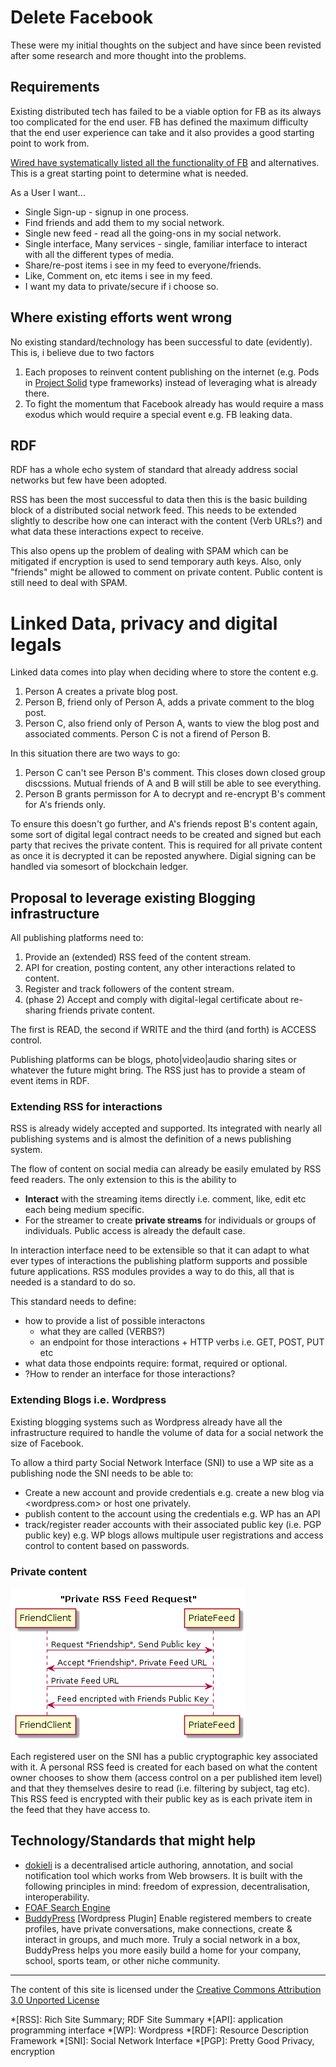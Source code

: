 # Delete Facebook

These were my initial thoughts on the subject and have since been revisted after some research and more thought into the problems.

## Requirements

Existing distributed tech has failed to be a viable option for FB as its always too complicated for the end user. FB has defined the maximum difficulty that the end user experience can take and it also provides a good starting point to work from.

[Wired have systematically listed all the functionality of FB](https://www.wired.com/story/facebook-alternatives/) and alternatives. This is a great starting point to determine what is needed.

As a User I want...

- Single Sign-up - signup in one process.
- Find friends and add them to my social network.
- Single new feed - read all the going-ons in my social network.
- Single interface, Many services - single, familiar interface to interact with all the different types of media.
- Share/re-post items i see in my feed to everyone/friends.
- Like, Comment on, etc items i see in my feed.
- I want my data to private/secure if i choose so.

## Where existing efforts went wrong

No existing standard/technology has been successful to date (evidently). This is, i believe due to two factors

1. Each proposes to reinvent content publishing on the internet (e.g. Pods in [Project Solid](https://blog.p2pfoundation.net/solid-can-web-re-decentralised/2016/04/07) type frameworks) instead of leveraging what is already there.
2. To fight the momentum that Facebook already has would require a mass exodus which would require a special event e.g. FB leaking data.

## RDF

RDF has a whole echo system of standard that already address social networks but few have been adopted.

RSS has been the most successful to data then this is the basic building block of a distributed social network feed. This needs to be extended slightly to describe how one can interact with the content (Verb URLs?) and what data these interactions expect to receive.

This also opens up the problem of dealing with SPAM which can be mitigated if encryption is used to send temporary auth keys. Also, only "friends" might be allowed to comment on private content. Public content is still need to deal with SPAM.

# Linked Data, privacy and digital legals

Linked data comes into play when deciding where to store the content e.g.

1. Person A creates a private blog post.
2. Person B, friend only of Person A, adds a private comment to the blog post.
3. Person C, also friend only of Person A, wants to view the blog post and associated comments. Person C is not a firend of Person B.

In this situation there are two ways to go:

1. Person C can't see Person B's comment. This closes down closed group discssions. Mutual friends of A and B will still be able to see everything.
2. Person B grants permisson for A to decrypt and re-encrypt B's comment for A's friends only.

To ensure this doesn't go further, and A's friends repost B's content again, some sort of digital legal contract needs to be created and signed but each party that recives the private content. This is required for all private content as once it is decrypted it can be reposted anywhere. Digial signing can be handled via somesort of blockchain ledger.

## Proposal to leverage existing Blogging infrastructure

All publishing platforms need to:

1. Provide an (extended) RSS feed of the content stream.
2. API for creation, posting content, any other interactions related to content.
3. Register and track followers of the content stream.
4. (phase 2) Accept and comply with digital-legal certificate about re-sharing friends private content.

The first is READ, the second if WRITE and the third (and forth) is ACCESS control.

Publishing platforms can be blogs, photo|video|audio sharing sites or whatever the future might bring. The RSS just has to provide a steam of event items in RDF.

### Extending RSS for interactions

RSS is already widely accepted and supported. Its integrated with nearly all publishing systems and is almost the definition of a news publishing system.

The flow of content on social media can already be easily emulated by RSS feed readers. The only extension to this is the ability to

- **Interact** with the streaming items directly i.e. comment, like, edit etc each being medium specific.
- For the streamer to create **private streams** for individuals or groups of individuals. Public access is already the default case.

In interaction interface need to be extensible so that it can adapt to what ever types of interactions the publishing platform supports and possible future applications. RSS modules provides a way to do this, all that is needed is a standard to do so.

This standard needs to define:

- how to provide a list of possible interactons
    - what they are called (VERBS?)
    - an endpoint for those interactions + HTTP verbs i.e. GET, POST, PUT etc
- what data those endpoints require: format, required or optional.
- ?How to render an interface for those interactions?

### Extending Blogs i.e. Wordpress

Existing blogging systems such as Wordpress already have all the infrastructure required to handle the volume of data for a social network the size of Facebook.

To allow a third party Social Network Interface (SNI) to use a WP site as a publishing node the SNI needs to be able to:

- Create a new account and provide credentials e.g. create a new blog via <wordpress.com> or host one privately.
- publish content to the account using the credentials e.g. WP has an API
- track/register reader accounts with their associated public key (i.e. PGP public key) e.g. WP blogs allows multipule user registrations and access control to content based on passwords.

### Private content

![Private RSS](images/private-rss.png)

Each registered user on the SNI has a public cryptographic key associated with it. A personal RSS feed is created for each based on what the content owner chooses to show them (access control on a per published item level) and that they themselves desire to read (i.e. filtering by subject, tag etc). This RSS feed is encrypted with their public key as is each private item in the feed that they have access to.



## Technology/Standards that might help

- [dokieli](https://github.com/linkeddata/dokieli) is a decentralised article authoring, annotation, and social notification tool which works from Web browsers. It is built with the following principles in mind: freedom of expression, decentralisation, interoperability.
- [FOAF Search Engine](http://www.foaf-search.net/)
- [BuddyPress](https://wordpress.org/plugins/buddypress/) [Wordpress Plugin] Enable registered members to create profiles, have private conversations, make connections, create & interact in groups, and much more. Truly a social network in a box, BuddyPress helps you more easily build a home for your company, school, sports team, or other niche community.

---

The content of this site is licensed under the [Creative Commons Attribution 3.0 Unported License](https://creativecommons.org/licenses/by/4.0/)


*[RSS]: Rich Site Summary; RDF Site Summary
*[API]: application programming interface
*[WP]: Wordpress
*[RDF]: Resource Description Framework
*[SNI]: Social Network Interface
*[PGP]: Pretty Good Privacy, encryption